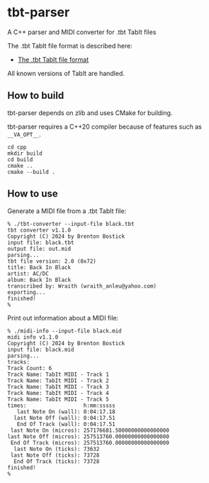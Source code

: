 
# tbt-parser
A C++ parser and MIDI converter for .tbt TabIt files

The .tbt TabIt file format is described here:

* [The .tbt TabIt file format](https://github.com/bostick/tabit-file-format)


All known versions of TabIt are handled.


## How to build

tbt-parser depends on zlib and uses CMake for building.

tbt-parser requires a C++20 compiler because of features such as `__VA_OPT__`.

```
cd cpp
mkdir build
cd build
cmake ..
cmake --build .
```


## How to use

Generate a MIDI file from a .tbt TabIt file:
```
% ./tbt-converter --input-file black.tbt 
tbt converter v1.1.0
Copyright (C) 2024 by Brenton Bostick
input file: black.tbt
output file: out.mid
parsing...
tbt file version: 2.0 (0x72)
title: Back In Black
artist: AC/DC
album: Back In Black
transcribed by: Wraith (wraith_anleu@yahoo.com)
exporting...
finished!
% 
```

Print out information about a MIDI file:
```
% ./midi-info --input-file black.mid 
midi info v1.1.0
Copyright (C) 2024 by Brenton Bostick
input file: black.mid
parsing...
tracks:
Track Count: 6
Track Name: TabIt MIDI - Track 1
Track Name: TabIt MIDI - Track 2
Track Name: TabIt MIDI - Track 3
Track Name: TabIt MIDI - Track 4
Track Name: TabIt MIDI - Track 5
times:                  h:mm:sssss
   last Note On (wall): 0:04:17.18
  last Note Off (wall): 0:04:17.51
   End Of Track (wall): 0:04:17.51
 last Note On (micros): 257176681.50000000000000000
last Note Off (micros): 257513760.00000000000000000
 End Of Track (micros): 257513760.00000000000000000
  last Note On (ticks): 73632
 last Note Off (ticks): 73728
  End Of Track (ticks): 73728
finished!
% 
```



